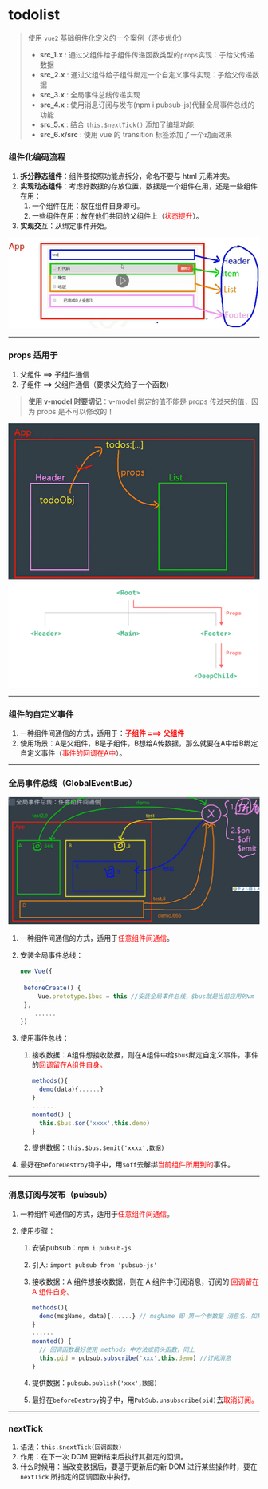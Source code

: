 # todolist

> 使用 `vue2` 基础组件化定义的一个案例（逐步优化）
> 
> - **src_1.x**     : 通过父组件给子组件传递函数类型的`props`实现：子给父传递数据
> - **src_2.x**     : 通过父组件给子组件绑定一个自定义事件实现：子给父传递数据
> - **src_3.x**     : 全局事件总线传递实现
> - **src_4.x**     : 使用消息订阅与发布(npm i pubsub-js)代替全局事件总线的功能
> - **src_5.x**     : 结合 `this.$nextTick()` 添加了编辑功能
> - **src_6.x/src** : 使用 vue 的 transition 标签添加了一个动画效果

### 组件化编码流程

1. **​拆分静态组件**：组件要按照功能点拆分，命名不要与 html 元素冲突。
2. **​实现动态组件**：考虑好数据的存放位置，数据是一个组件在用，还是一些组件在用：
     1. ​一个组件在用：放在组件自身即可。
     2. ​一些组件在用：放在他们共同的父组件上（<span style="color:red">状态提升</span>）。
3. **实现交**互：从绑定事件开始。

![](src/assets/todolist.png)

<hr>

### props 适用于

1. ​父组件 ==> 子组件通信
2. ​子组件 ==> 父组件通信（要求父先给子一个函数）

> **使用 v-model 时要切记**：v-model 绑定的值不能是 props 传过来的值，因为 props 是不可以修改的！ 

![](src/assets/todos.png)
![](src/assets/props.png)

<hr>

### 组件的自定义事件

1. 一种组件间通信的方式，适用于：<strong style="color:red">子组件 ===> 父组件</strong>
2. 使用场景：A是父组件，B是子组件，B想给A传数据，那么就要在A中给B绑定自定义事件（<span style="color:red">事件的回调在A中</span>）。

<hr>

### 全局事件总线（GlobalEventBus）

![](src/assets/globaleventBus.png)

1. 一种组件间通信的方式，适用于<span style="color:red">任意组件间通信</span>。

2. 安装全局事件总线：

   ```js
   new Vue({
   	......
   	beforeCreate() {
   		Vue.prototype.$bus = this //安装全局事件总线，$bus就是当前应用的vm
   	},
       ......
   }) 
   ```

3. 使用事件总线：

   1. 接收数据：A组件想接收数据，则在A组件中给`$bus`绑定自定义事件，事件的<span style="color:red">回调留在A组件自身。</span>

      ```js
      methods(){
        demo(data){......}
      }
      ......
      mounted() {
        this.$bus.$on('xxxx',this.demo)
      }
      ```

   2. 提供数据：```this.$bus.$emit('xxxx',数据)```

4. 最好在`beforeDestroy`钩子中，用`$off`去解绑<span style="color:red">当前组件所用到的</span>事件。

<hr>

### 消息订阅与发布（pubsub）

1.   一种组件间通信的方式，适用于<span style="color:red">任意组件间通信</span>。

2. 使用步骤：

   1. 安装pubsub：```npm i pubsub-js```

   2. 引入: ```import pubsub from 'pubsub-js'```

   3. 接收数据：A 组件想接收数据，则在 A 组件中订阅消息，订阅的 <span style="color: red">回调留在 A 组件自身。</span>

      ```js
      methods(){
        demo(msgName, data){......} // msgName 即 第一个参数是 消息名，如果用不到，可用`_`占位
      }
      ......
      mounted() {
	    // 回调函数最好使用 methods 中方法或箭头函数，同上
        this.pid = pubsub.subscribe('xxx',this.demo) //订阅消息
      }
      ```

   4. 提供数据：```pubsub.publish('xxx',数据)```

   5. 最好在`beforeDestroy`钩子中，用```PubSub.unsubscribe(pid)```去<span style="color:red">取消订阅。</span>

<hr>

### nextTick

1. 语法：```this.$nextTick(回调函数)```
2. 作用：在下一次 DOM 更新结束后执行其指定的回调。
3. 什么时候用：当改变数据后，要基于更新后的新 DOM 进行某些操作时，要在 `nextTick` 所指定的回调函数中执行。 

